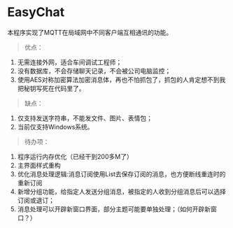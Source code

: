 # EasyChat

本程序实现了MQTT在局域网中不同客户端互相通讯的功能。

> 优点：

1. 无需连接外网，适合车间调试工程师；
2. 没有数据库，不会存储聊天记录，不会被公司电脑监控；
3. 使用AES对称加密算法加密消息体，再也不怕抓包了，抓包的人肯定想不到我把秘钥写死在代码里了。

> 缺点：

1. 仅支持发送字符串，不能发文件、图片、表情包；
2. 当前仅支持Windows系统。

> 待办项：

1. 程序运行内存优化（已经干到200多M了）
2. 主界面样式重构
3. 优化消息处理逻辑:消息订阅使用List<String>去保存订阅的消息，也方便断线重连时的重新订阅
4. 新增分组功能，给指定人发送分组消息，被指定的人收到分组消息后可以选择订阅或退订；
5. 消息处理可以开辟新窗口界面，部分主题可能要单独处理；（如何开辟新窗口？）

